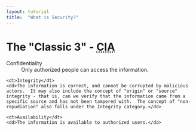 ```yaml
---
layout: tutorial
title:  "What is Security?"
---
```


# The "Classic 3" - <abbr title="Confidentiality, Integrity, Availability">CIA</abbr>

<dl class="acronym">
	<dt>Confidentiality</dt>
	<dd>Only authorized people can access the information.</dd>
	
	<dt>Integrity</dt>
	<dd>The information is correct, and cannot be corrupted by malicious actors.  It may also include the concept of "origin" or "source" integrity - that is, can we verify that the information came from a specific source and has not been tampered with.  The concept of "non-repudiation" also falls under the Integrity category.</dd>
	
	<dt>Availability</dt>
	<dd>The information is available to authorized users.</dd>
</dl>

